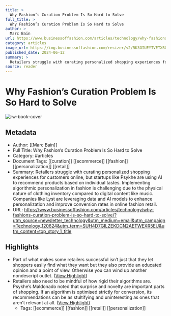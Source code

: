 ```yaml
---
title: >
  Why Fashion’s Curation Problem Is So Hard to Solve
full_title: >
  Why Fashion’s Curation Problem Is So Hard to Solve
author: >
  Marc Bain
url: https://www.businessoffashion.com/articles/technology/why-fashions-curation-problem-is-so-hard-to-solve/?utm_source=newsletter_technology&utm_medium=email&utm_campaign=Technology_120624&utm_term=SUH4D7GILZEKDCN2AETWEXR5EU&utm_content=top_story_1_title
category: articles
image_url: https://img.businessoffashion.com/resizer/v2/5K3GIUEYTVETXBQGC64YJVQDHM.jpg?smart=true&auth=5763044299a4176d64cf3dfc3ef48ba38c0bfe9fb3ddc08c77a97e2af1dfe9ab&width=1200&height=630
published_date: 2024-06-12
summary: >
  Retailers struggle with curating personalized shopping experiences for customers online, but startups like Psykhe are using AI to recommend products based on individual tastes. Implementing algorithmic personalization in fashion is challenging due to the physical nature of clothing inventory compared to digital content like music. Companies like Lyst are leveraging data and AI models to enhance personalization and improve conversion rates in online fashion retail.
source: reader
---
```

# Why Fashion’s Curation Problem Is So Hard to Solve

![rw-book-cover](https://img.businessoffashion.com/resizer/v2/5K3GIUEYTVETXBQGC64YJVQDHM.jpg?smart=true&auth=5763044299a4176d64cf3dfc3ef48ba38c0bfe9fb3ddc08c77a97e2af1dfe9ab&width=1200&height=630)

## Metadata
- Author: [[Marc Bain]]
- Full Title: Why Fashion’s Curation Problem Is So Hard to Solve
- Category: #articles
- Document Tags: [[curation]] [[ecommerce]] [[fashion]] [[personalization]] [[retail]] 
- Summary: Retailers struggle with curating personalized shopping experiences for customers online, but startups like Psykhe are using AI to recommend products based on individual tastes. Implementing algorithmic personalization in fashion is challenging due to the physical nature of clothing inventory compared to digital content like music. Companies like Lyst are leveraging data and AI models to enhance personalization and improve conversion rates in online fashion retail.
- URL: https://www.businessoffashion.com/articles/technology/why-fashions-curation-problem-is-so-hard-to-solve/?utm_source=newsletter_technology&utm_medium=email&utm_campaign=Technology_120624&utm_term=SUH4D7GILZEKDCN2AETWEXR5EU&utm_content=top_story_1_title

## Highlights
- Part of what makes some retailers successful isn’t just that they let shoppers easily find what they want but they also provide an educated opinion and a point of view. Otherwise you can wind up another nondescript outlet. ([View Highlight](https://read.readwise.io/read/01j08fhm0sz88qhjwt9fwjczs1))
- Retailers also need to be mindful of how rigid their algorithms are. Psykhe’s Maldonado noted that surprise and novelty are important parts of shopping. If an algorithm is optimised strictly for conversion, its recommendations can be as stultifying and uninteresting as ones that aren’t relevant at all. ([View Highlight](https://read.readwise.io/read/01j08fj1w07q9aa5cb2czzga24))
    - Tags: [[ecommerce]] [[fashion]] [[retail]] [[personalization]] 


